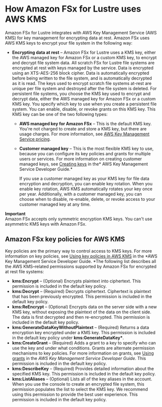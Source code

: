 # How Amazon FSx for Lustre uses AWS KMS<a name="FSXKMS"></a>

Amazon FSx for Lustre integrates with AWS Key Management Service \(AWS KMS\) for key management for encrypting data at rest\. Amazon FSx uses AWS KMS keys to encrypt your file system in the following way:
+ **Encrypting data at rest** – Amazon FSx for Lustre uses a KMS key, either the AWS managed key for Amazon FSx or a custom KMS key, to encrypt and decrypt file system data\. All scratch FSx for Lustre file systems are encrypted at rest with keys managed by the service\. Data is encrypted using an XTS\-AES\-256 block cipher\. Data is automatically encrypted before being written to the file system, and is automatically decrypted as it is read\. The keys used to encrypt scratch file systems at\-rest are unique per file system and destroyed after the file system is deleted\. For persistent file systems, you choose the KMS key used to encrypt and decrypt data, either the AWS managed key for Amazon FSx or a custom KMS key\. You specify which key to use when you create a persistent file system\. You can enable, disable, or revoke grants on this KMS key\. This KMS key can be one of the two following types:
  + **AWS managed key for Amazon FSx** – This is the default KMS key\. You're not charged to create and store a KMS key, but there are usage charges\. For more information, see [AWS Key Management Service pricing](https://aws.amazon.com/kms/pricing/)\.
  + **Customer managed key** – This is the most flexible KMS key to use, because you can configure its key policies and grants for multiple users or services\. For more information on creating customer managed keys, see [Creating keys](https://docs.aws.amazon.com/kms/latest/developerguide/create-keys.html) in the* AWS Key Management Service Developer Guide\.*

    If you use a customer managed key as your KMS key for file data encryption and decryption, you can enable key rotation\. When you enable key rotation, AWS KMS automatically rotates your key once per year\. Additionally, with a customer managed key, you can choose when to disable, re\-enable, delete, or revoke access to your customer managed key at any time\. 

**Important**  
Amazon FSx accepts only symmetric encryption KMS keys\. You can't use asymmetric KMS keys with Amazon FSx\.

## Amazon FSx key policies for AWS KMS<a name="FSxKMSPolicy"></a>

Key policies are the primary way to control access to KMS keys\. For more information on key policies, see [Using key policies in AWS KMS](https://docs.aws.amazon.com/kms/latest/developerguide/key-policies.html) in the *AWS Key Management Service Developer Guide\. *The following list describes all the AWS KMS–related permissions supported by Amazon FSx for encrypted at rest file systems:
+ **kms:Encrypt** – \(Optional\) Encrypts plaintext into ciphertext\. This permission is included in the default key policy\.
+ **kms:Decrypt** – \(Required\) Decrypts ciphertext\. Ciphertext is plaintext that has been previously encrypted\. This permission is included in the default key policy\.
+ **kms:ReEncrypt** – \(Optional\) Encrypts data on the server side with a new KMS key, without exposing the plaintext of the data on the client side\. The data is first decrypted and then re\-encrypted\. This permission is included in the default key policy\.
+ **kms:GenerateDataKeyWithoutPlaintext** – \(Required\) Returns a data encryption key encrypted under a KMS key\. This permission is included in the default key policy under **kms:GenerateDataKey\***\.
+ **kms:CreateGrant** – \(Required\) Adds a grant to a key to specify who can use the key and under what conditions\. Grants are alternate permission mechanisms to key policies\. For more information on grants, see [Using grants](https://docs.aws.amazon.com/kms/latest/developerguide/grants.html) in the *AWS Key Management Service Developer Guide\.* This permission is included in the default key policy\.
+ **kms:DescribeKey** – \(Required\) Provides detailed information about the specified KMS key\. This permission is included in the default key policy\.
+ **kms:ListAliases** – \(Optional\) Lists all of the key aliases in the account\. When you use the console to create an encrypted file system, this permission populates the list to select the KMS key\. We recommend using this permission to provide the best user experience\. This permission is included in the default key policy\.